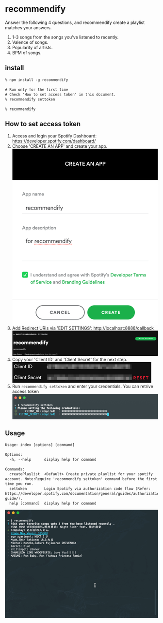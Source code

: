 # recommendify

Answer the following 4 questions, and recommendify create a playlist matches your answers.

1. 1-3 songs from the songs you've listened to recently.
2. Valence of songs.
3. Popularity of artists.
4. BPM of songs.

## install

```
% npm install -g recommendify

# Run only for the first time
# Check 'How to set access token' in this document.
% recommendify settoken

% recommendify
```

## How to set access token

1. Access and login your Spotify Dashboard: https://developer.spotify.com/dashboard/
2. Choose 'CREATE AN APP' and create your app.
![create-app.png](image/create-app.png)
3. Add Redirect URIs via 'EDIT SETTINGS': http://localhost:8888/callback
![add_redirect_url.png](image/add_redirect_url.png)
4. Copy your 'Client ID' and 'Client Secret' for the next step.
![credentials.png](image/credentials.png)
5. Run `recommendify settoken` and enter your credentials. You can retrive access token
![recommendify-settoken.png](image/recommendify-settoken.png)

## Usage

```
Usage: index [options] [command]

Options:
  -h, --help      display help for command

Commands:
  createPlaylist  <Default> Create private playlist for your spotify account. Note:Require 'recommendify settoken' command before the first time you run.
  settoken        Login Spotify via authorization code flow (Refer: https://developer.spotify.com/documentation/general/guides/authorization-guide/).
  help [command]  display help for command
```

![recommendify.gif](image/recommendify.gif)

